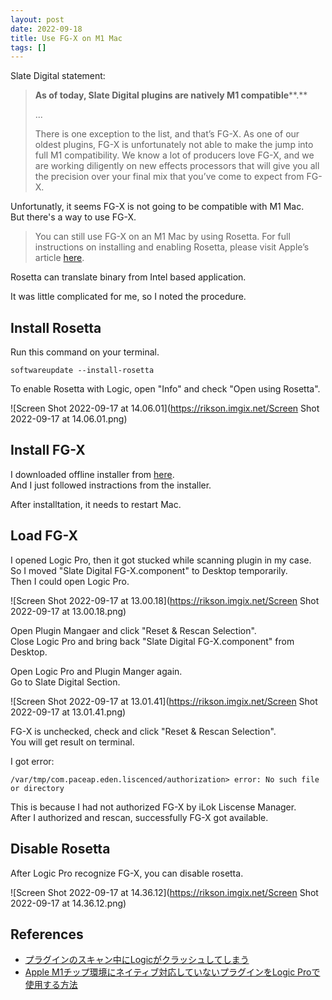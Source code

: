 ```yaml
---
layout: post
date: 2022-09-18
title: Use FG-X on M1 Mac
tags: []
---
```


Slate Digital statement:

>**As of today, Slate Digital plugins are natively M1 compatible****.** 
>
>...
>
>There is one exception to the list, and that’s FG-X. As one of our oldest plugins, FG-X is unfortunately not able to make the jump into full M1 compatibility. We know a lot of producers love FG-X, and we are working diligently on new effects processors that will give you all the precision over your final mix that you’ve come to expect from FG-X.

Unfortunatly, it seems FG-X is not going to be compatible with M1 Mac.  
But there's a way to use FG-X.

> You can still use FG-X on an M1 Mac by using Rosetta. For full instructions on installing and enabling Rosetta, please visit Apple’s article [here](https://support.apple.com/en-us/HT211861).

Rosetta can translate binary from  Intel based application.

It was little complicated for me, so I noted the procedure.

## Install Rosetta

Run this command on your terminal.

```
softwareupdate --install-rosetta
```

To enable Rosetta with Logic, open "Info" and check "Open using Rosetta".

![Screen Shot 2022-09-17 at 14.06.01](https://rikson.imgix.net/Screen Shot 2022-09-17 at 14.06.01.png)

## Install FG-X

I downloaded offline installer from [here](https://app.slatedigital.com/installers).  
And I just followed instractions from the installer.

After installtation, it needs to restart Mac.

## Load FG-X

I opened Logic Pro,  then it got stucked while scanning plugin in my case.  
So I moved "Slate Digital FG-X.component" to Desktop temporarily.  
Then I could open Logic Pro.

![Screen Shot 2022-09-17 at 13.00.18](https://rikson.imgix.net/Screen Shot 2022-09-17 at 13.00.18.png)

Open Plugin Mangaer and click "Reset & Rescan Selection".  
Close Logic Pro and bring back "Slate Digital FG-X.component" from Desktop.

Open Logic Pro and Plugin Manger again.  
Go to Slate Digital Section.

![Screen Shot 2022-09-17 at 13.01.41](https://rikson.imgix.net/Screen Shot 2022-09-17 at 13.01.41.png)

FG-X is unchecked, check and click "Reset & Rescan Selection".  
You will get result on terminal.

I got error:

```
/var/tmp/com.paceap.eden.liscenced/authorization> error: No such file or directory
```

This is because I had not authorized FG-X by iLok Liscense Manager.  
After I authorized and rescan, successfully FG-X got available.

## Disable Rosetta

After Logic Pro recognize FG-X, you can disable rosetta.

![Screen Shot 2022-09-17 at 14.36.12](https://rikson.imgix.net/Screen Shot 2022-09-17 at 14.36.12.png)

## References

- [プラグインのスキャン中にLogicがクラッシュしてしまう](https://support.native-instruments.com/hc/ja/articles/210313905-プラグインのスキャン中にLogicがクラッシュしてしまう)
- [Apple M1チップ環境にネイティブ対応していないプラグインをLogic Proで使用する方法](https://goodmusiclifestyle.com/logicpro-m1-plugin-scan)

